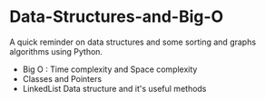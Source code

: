# Data-Structures-and-Big-O
A quick reminder on data structures and some sorting and graphs algorithms using Python.

* Big O : Time complexity and Space complexity
* Classes and Pointers
* LinkedList Data structure and it's useful methods